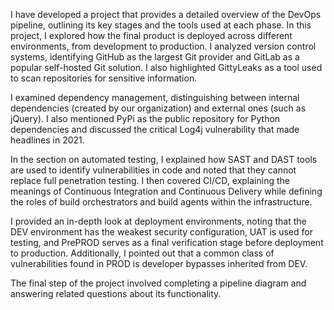 I have developed a project that provides a detailed overview of the DevOps pipeline, outlining its key stages and the tools used at each phase. In this project, I explored how the final product is deployed across different environments, from development to production. I analyzed version control systems, identifying GitHub as the largest Git provider and GitLab as a popular self-hosted Git solution. I also highlighted GittyLeaks as a tool used to scan repositories for sensitive information.

I examined dependency management, distinguishing between internal dependencies (created by our organization) and external ones (such as jQuery). I also mentioned PyPi as the public repository for Python dependencies and discussed the critical Log4j vulnerability that made headlines in 2021.

In the section on automated testing, I explained how SAST and DAST tools are used to identify vulnerabilities in code and noted that they cannot replace full penetration testing. I then covered CI/CD, explaining the meanings of Continuous Integration and Continuous Delivery while defining the roles of build orchestrators and build agents within the infrastructure.

I provided an in-depth look at deployment environments, noting that the DEV environment has the weakest security configuration, UAT is used for testing, and PrePROD serves as a final verification stage before deployment to production. Additionally, I pointed out that a common class of vulnerabilities found in PROD is developer bypasses inherited from DEV.

The final step of the project involved completing a pipeline diagram and answering related questions about its functionality.
